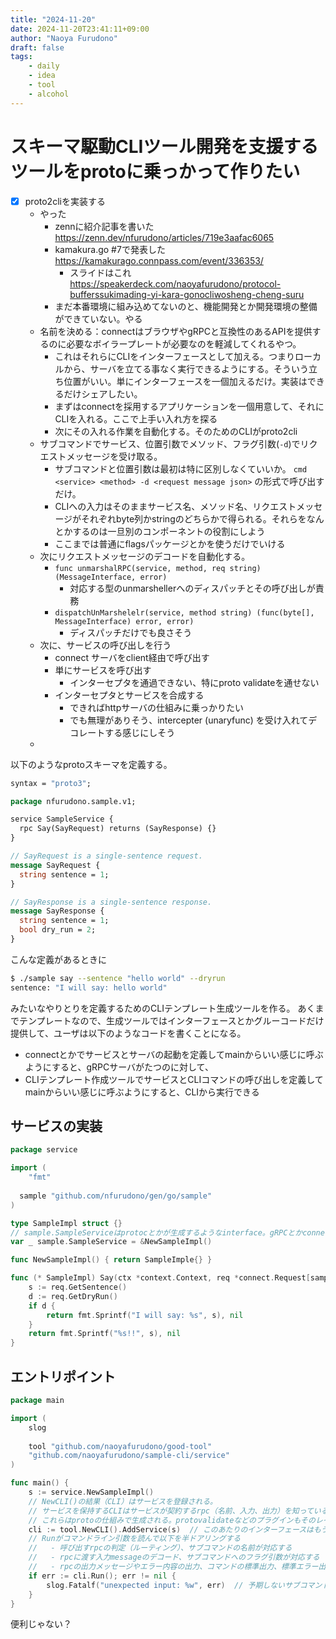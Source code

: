 ```yaml
---
title: "2024-11-20"
date: 2024-11-20T23:41:11+09:00
author: "Naoya Furudono"
draft: false
tags:
    - daily
    - idea
    - tool
    - alcohol
---
```


# スキーマ駆動CLIツール開発を支援するツールをprotoに乗っかって作りたい

- [x] proto2cliを実装する
  - やった
    - zennに紹介記事を書いた https://zenn.dev/nfurudono/articles/719e3aafac6065
    - kamakura.go #7で発表した https://kamakurago.connpass.com/event/336353/
      - スライドはこれ https://speakerdeck.com/naoyafurudono/protocol-bufferssukimading-yi-kara-gonocliwosheng-cheng-suru
    - まだ本番環境に組み込めてないのと、機能開発とか開発環境の整備ができていない。やる
  - 名前を決める：connectはブラウザやgRPCと互換性のあるAPIを提供するのに必要なボイラープレートが必要なのを軽減してくれるやつ。
    - これはそれらにCLIをインターフェースとして加える。つまりローカルから、サーバを立てる事なく実行できるようにする。そういう立ち位置がいい。単にインターフェースを一個加えるだけ。実装はできるだけシェアしたい。
    - まずはconnectを採用するアプリケーションを一個用意して、それにCLIを入れる。ここで上手い入れ方を探る
    - 次にその入れる作業を自動化する。そのためのCLIがproto2cli
  - サブコマンドでサービス、位置引数でメソッド、フラグ引数(`-d`)でリクエストメッセージを受け取る。
    - サブコマンドと位置引数は最初は特に区別しなくていいか。 `cmd <service> <method> -d <request message json>` の形式で呼び出すだけ。
    - CLIへの入力はそのままサービス名、メソッド名、リクエストメッセージがそれぞれbyte列かstringのどちらかで得られる。それらをなんとかするのは一旦別のコンポーネントの役割にしよう
    - ここまでは普通にflagsパッケージとかを使うだけでいける
  - 次にリクエストメッセージのデコードを自動化する。
    - `func unmarshalRPC(service, method, req string) (MessageInterface, error)` 
      - 対応する型のunmarshellerへのディスパッチとその呼び出しが責務
    - `dispatchUnMarshelelr(service, method string) (func(byte[], MessageInterface) error, error)`
      - ディスパッチだけでも良さそう
  - 次に、サービスの呼び出しを行う
    - connect サーバをclient経由で呼び出す
    - 単にサービスを呼び出す
      - インターセプタを通過できない、特にproto validateを通せない
    - インターセプタとサービスを合成する
      - できればhttpサーバの仕組みに乗っかりたい
      - でも無理がありそう、intercepter (unaryfunc) を受け入れてデコレートする感じにしそう
  - 

以下のようなprotoスキーマを定義する。

```proto
syntax = "proto3";

package nfurudono.sample.v1;

service SampleService {
  rpc Say(SayRequest) returns (SayResponse) {}
}

// SayRequest is a single-sentence request.
message SayRequest {
  string sentence = 1;
}

// SayResponse is a single-sentence response.
message SayResponse {
  string sentence = 1;
  bool dry_run = 2;
}
```

こんな定義があるときに

```sh
$ ./sample say --sentence "hello world" --dryrun
sentence: "I will say: hello world"
```

みたいなやりとりを定義するためのCLIテンプレート生成ツールを作る。
あくまでテンプレートなので、生成ツールではインターフェースとかグルーコードだけ提供して、ユーザは以下のようなコードを書くことになる。

- connectとかでサービスとサーバの起動を定義してmainからいい感じに呼ぶようにすると、gRPCサーバがたつのに対して、
- CLIテンプレート作成ツールでサービスとCLIコマンドの呼び出しを定義してmainからいい感じに呼ぶようにすると、CLIから実行できる

## サービスの実装

```go
package service

import (
	"fmt"
	
  sample "github.com/nfurudono/gen/go/sample"
)

type SampleImpl struct {}
// sample.SampleServiceはprotocとかが生成するようなinterface。gRPCとかconnectとかで使われているようなやつ。
var _ sample.SampleService = &NewSampleImpl()

func NewSampleImpl() { return SampleImple{} }

func (* SampleImpl) Say(ctx *context.Context, req *connect.Request[samplev1.SayRequest]) (*connect.Response[samplev1.Response], error) {
	s := req.GetSentence()
	d := req.GetDryRun()
	if d {
		return fmt.Sprintf("I will say: %s", s), nil
	}
	return fmt.Sprintf("%s!!", s), nil
}
```

## エントリポイント

```go
package main

import (
	slog
	
	tool "github.com/naoyafurudono/good-tool"
	"github.com/naoyafurudono/sample-cli/service"
)

func main() {
	s := service.NewSampleImpl()
	// NewCLI()の結果（CLI）はサービスを登録される。
	// サービスを保持するCLIはサービスが契約するrpc（名前、入力、出力）を知っている。
	// これらはprotoの仕組みで生成される。protovalidateなどのプラグインもそのレイヤで対応できるはず。
	cli := tool.NewCLI().AddService(s)  // このあたりのインターフェースはもうちょい考えても良いかも？
	// Runがコマンドライン引数を読んで以下を半ドアリングする
	//   - 呼び出すrpcの判定（ルーティング）、サブコマンドの名前が対応する
	//   - rpcに渡す入力messageのデコード、サブコマンドへのフラグ引数が対応する
	//   - rpcの出力メッセージやエラー内容の出力、コマンドの標準出力、標準エラー出力、コマンドのステータスコードの出しわけが対応する
	if err := cli.Run(); err != nil {
		slog.Fatalf("unexpected input: %w", err)  // 予期しないサブコマンドが来たらエラーを返すのもまた一興かな。
	}
}
```

便利じゃない？
